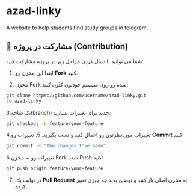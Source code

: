 # azad-linky
A website to help students find study groups in telegram.


## 🤝 مشارکت در پروژه (Contribution)

شما می توانید با دنبال کردن مراحل زیر در پروژه مشارکت کنید:

1. ابتدا این مخزن رو **Fork** کنید.  

2. مخزن Fork شده رو روی سیستم خودتون کلون کنید:  
```bash
git clone https://github.com/username/azad-linky.git
cd azad-linky
```


3.یک شاخه(branch) جدید برای تغییرات بسازید: 

```bash
git checkout -b feature/your-feature
```


4.تغییرات موردنظرتون رو اعمال کنید و تست بگیرید. 
5. تغییرات رو **Commit** کنید:


```bash
git commit -m "The changes I've made"
```



6.تغییرات رو به مخزن Fork شده Push کنید:

```bash
git push origin feature/your-feature
```

7. در نهایت یک **Pull Request** به مخزن اصلی باز کنید و توضیح بدید چه چیزی تغییر کرده.
